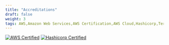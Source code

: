 ```yaml
---
title: "Accreditations"
draft: false
weight: 3
tags: AWS,Amazon Web Services,AWS Certification,AWS Cloud,Hashicorp,Terraform,IAC,Devops
---
```


[![AWS Certified](https://images.credly.com/size/680x680/images/0e284c3f-5164-4b21-8660-0d84737941bc/image.png)](https://www.credly.com/badges/8b3be25b-03fb-412a-8384-e8c165926af3/public_url) [![Hashicorp Certified](https://images.credly.com/size/680x680/images/99289602-861e-4929-8277-773e63a2fa6f/image.png)](https://www.credly.com/badges/e7459170-c173-4484-b258-44b0e9c7755c/public_url)